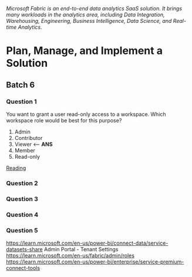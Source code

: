 _Microsoft Fabric is an end-to-end data analytics SaaS solution. It brings many workloads in the analytics area, including Data Integration, Warehousing, Engineering, Business Intelligence, Data Science, and Real-time Analytics._

# Plan, Manage, and Implement a Solution

## Batch 6

### Question 1

You want to grant a user read-only access to a workspace. Which workspace role would be best for this purpose?

1. Admin
2. Contributor
3. Viewer <-- **ANS**
4. Member
5. Read-only

[Reading](https://learn.microsoft.com/en-us/power-bi/collaborate-share/service-new-workspaces)

### Question 2

### Question 3

### Question 4

### Question 5


https://learn.microsoft.com/en-us/power-bi/connect-data/service-datasets-share
Admin Portal - Tenant Settings
https://learn.microsoft.com/en-us/fabric/admin/roles
https://learn.microsoft.com/en-us/power-bi/enterprise/service-premium-connect-tools
